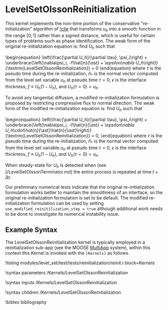 # LevelSetOlssonReinitialization

This kernel implements the non-time portion of the conservative "re-initialization" algorithm
of [!cite](olsson2007conservative) that transforms $u_h$ into a smooth function in the range $[0, 1]$
rather than a signed distance, which is useful for certain types of problems such as phase
identification. The weak form of the original re-initialization equation is: find $U_h$ such that

\begin{equation}
  \left(\frac{\partial U_h}{\partial \tau}, \psi_i\right) + \underbrace{\left(\nabla\psi_i, -f\hat{n}_{\ast} + \epsilon\nabla U_h\right)}_{\textrm{LevelSetOlssonReinitialization}} = 0
\end{equation}
where $\tau$ is the pseudo time
during the re-initialization, $\hat{n}_{\ast}$ is the normal vector
computed from the level set variable $u_h$ at pseudo time $\tau=0$,
$\epsilon$ is the interface thickness, $f\equiv U_h(1-U_h)$, and
$U_h(\tau=0) = u_h$.

To avoid any tangential diffusion, a modified re-initialization formulation is proposed by restricting compressive flux to normal direction. The weak form of the modified re-initialization equation is: find $U_h$ such that

\begin{equation}
  \left(\frac{\partial U_h}{\partial \tau}, \psi_i\right) + \underbrace{\left(\nabla\psi_i, -f\hat{n}_{\ast} + \epsilon\nabla U_h\cdot\hat{n}_{\ast}\hat{n}_{\ast}\right)}_{\textrm{LevelSetOlssonReinitialization}} = 0,
\end{equation}
where $\tau$ is the pseudo time
during the re-initialization, $\hat{n}_{\ast}$ is the normal vector
computed from the level set variable $u_h$ at pseudo time $\tau=0$,
$\epsilon$ is the interface thickness, $f\equiv U_h(1-U_h)$, and
$U_h(\tau=0) = u_h$.

When steady-state for $U_h$ is detected when (see [/LevelSetOlssonTerminator.md] the entire process
is repeated at time $t+\Delta t$.

Our preliminary numerical tests indicate that the original re-initialization formulation works better to maintain the smoothness of an interface, so the original re-initialization formulation is set to be default. The modified re-initialization formulation can be used by setting `use_modified_reinitilization_step = true` although additional work needs to be done to investigate its numerical instability issue.

## Example Syntax

The LevelSetOlssonReinitialization kernel is typically employed in a reinitialization sub-app (see
the MOOSE [MultiApp](framework:/MultiApps/index.md) system), within this context this Kernel is invoked with
the `[Kernels]` as follows.

!listing modules/level_set/test/tests/reinitialization/reinit.i block=Kernels

!syntax parameters /Kernels/LevelSetOlssonReinitialization

!syntax inputs /Kernels/LevelSetOlssonReinitialization

!syntax children /Kernels/LevelSetOlssonReinitialization



!bibtex bibliography
